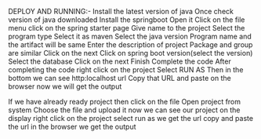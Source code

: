 DEPLOY AND RUNNING:-
Install the latest version of java
Once check version of java downloaded
Install the springboot
Open it
Click on the file menu
click on the spring starter page
Give name to the project
Select the program type 
Select it as maven
Select the java version
Program name and the artifact will be same
Enter the description of project
Package and group are similar
Click on the next
Click on spring boot version(select the version)
Select the database
Click on the next
Finish 
Complete the code
After completing the code right click on the project
Select RUN AS
Then in the bottom we can see http:localhost url
Copy that URL and paste on the browser
now we will get the output

If  we have already ready project
then click on the file
Open project from system
Choose the file and upload it
now we can see our project on the display
right click on the project
select run as
we get the url
copy and paste the url in the browser
we get the output
